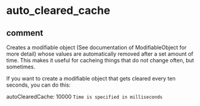 # auto_cleared_cache
## comment

Creates a modifiable object (See documentation of ModifiableObject for more detail) whose values are automatically removed after a set amount of time.
This makes it useful for cacheing things that do not change often, but sometimes.

If you want to create a modifiable object that gets cleared every ten seconds, you can do this:

autoClearedCache: 10000 `Time is specified in milliseconds`